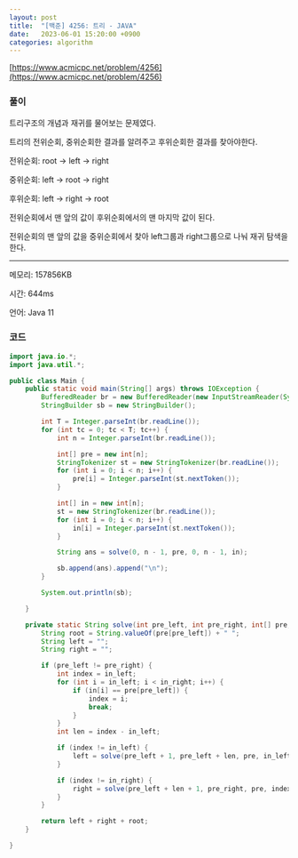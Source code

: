 ```yaml
---
layout: post
title:  "[백준] 4256: 트리 - JAVA"
date:   2023-06-01 15:20:00 +0900
categories: algorithm
---
```


[https://www.acmicpc.net/problem/4256](https://www.acmicpc.net/problem/4256)

### 풀이
트리구조의 개념과 재귀를 물어보는 문제였다.

트리의 전위순회, 중위순회한 결과를 알려주고 후위순회한 결과를 찾아야한다.

전위순회: root -> left -> right

중위순회: left -> root -> right

후위순회: left -> right -> root

전위순회에서 맨 앞의 값이 후위순회에서의 맨 마지막 값이 된다.

전위순회의 맨 앞의 값을 중위순회에서 찾아 left그룹과 right그룹으로 나눠 재귀 탐색을 한다.

---

메모리: 157856KB

시간: 644ms

언어: Java 11

### 코드
```java
import java.io.*;
import java.util.*;

public class Main {
    public static void main(String[] args) throws IOException {
        BufferedReader br = new BufferedReader(new InputStreamReader(System.in));
        StringBuilder sb = new StringBuilder();

        int T = Integer.parseInt(br.readLine());
        for (int tc = 0; tc < T; tc++) {
            int n = Integer.parseInt(br.readLine());

            int[] pre = new int[n];
            StringTokenizer st = new StringTokenizer(br.readLine());
            for (int i = 0; i < n; i++) {
                pre[i] = Integer.parseInt(st.nextToken());
            }

            int[] in = new int[n];
            st = new StringTokenizer(br.readLine());
            for (int i = 0; i < n; i++) {
                in[i] = Integer.parseInt(st.nextToken());
            }

            String ans = solve(0, n - 1, pre, 0, n - 1, in);

            sb.append(ans).append("\n");
        }

        System.out.println(sb);

    }

    private static String solve(int pre_left, int pre_right, int[] pre, int in_left, int in_right, int[] in) {
        String root = String.valueOf(pre[pre_left]) + " ";
        String left = "";
        String right = "";

        if (pre_left != pre_right) {
            int index = in_left;
            for (int i = in_left; i < in_right; i++) {
                if (in[i] == pre[pre_left]) {
                    index = i;
                    break;
                }
            }
            int len = index - in_left;

            if (index != in_left) {
                left = solve(pre_left + 1, pre_left + len, pre, in_left, index - 1, in);
            }

            if (index != in_right) {
                right = solve(pre_left + len + 1, pre_right, pre, index + 1, in_right, in);
            }
        }

        return left + right + root;
    }

}
```

